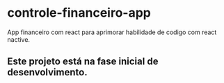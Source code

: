 # controle-financeiro-app
App financeiro com react para aprimorar habilidade de codigo com react nactive.
## Este projeto está na fase inicial de desenvolvimento.
